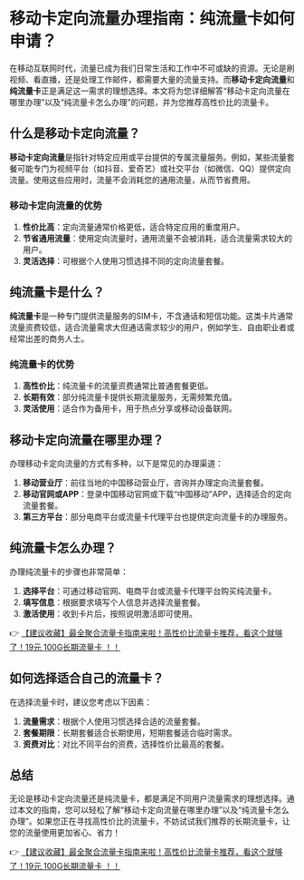 # 移动卡定向流量办理指南：纯流量卡如何申请？

在移动互联网时代，流量已成为我们日常生活和工作中不可或缺的资源。无论是刷视频、看直播，还是处理工作邮件，都需要大量的流量支持。而**移动卡定向流量**和**纯流量卡**正是满足这一需求的理想选择。本文将为您详细解答“移动卡定向流量在哪里办理”以及“纯流量卡怎么办理”的问题，并为您推荐高性价比的流量卡。

## 什么是移动卡定向流量？

**移动卡定向流量**是指针对特定应用或平台提供的专属流量服务。例如，某些流量套餐可能专门为视频平台（如抖音、爱奇艺）或社交平台（如微信、QQ）提供定向流量。使用这些应用时，流量不会消耗您的通用流量，从而节省费用。

### 移动卡定向流量的优势
1. **性价比高**：定向流量通常价格更低，适合特定应用的重度用户。
2. **节省通用流量**：使用定向流量时，通用流量不会被消耗，适合流量需求较大的用户。
3. **灵活选择**：可根据个人使用习惯选择不同的定向流量套餐。

## 纯流量卡是什么？

**纯流量卡**是一种专门提供流量服务的SIM卡，不含通话和短信功能。这类卡片通常流量资费较低，适合流量需求大但通话需求较少的用户，例如学生、自由职业者或经常出差的商务人士。

### 纯流量卡的优势
1. **高性价比**：纯流量卡的流量资费通常比普通套餐更低。
2. **长期有效**：部分纯流量卡提供长期流量服务，无需频繁充值。
3. **灵活使用**：适合作为备用卡，用于热点分享或移动设备联网。

## 移动卡定向流量在哪里办理？

办理移动卡定向流量的方式有多种，以下是常见的办理渠道：

1. **移动营业厅**：前往当地的中国移动营业厅，咨询并办理定向流量套餐。
2. **移动官网或APP**：登录中国移动官网或下载“中国移动”APP，选择适合的定向流量套餐。
3. **第三方平台**：部分电商平台或流量卡代理平台也提供定向流量卡的办理服务。

## 纯流量卡怎么办理？

办理纯流量卡的步骤也非常简单：

1. **选择平台**：可通过移动官网、电商平台或流量卡代理平台购买纯流量卡。
2. **填写信息**：根据要求填写个人信息并选择流量套餐。
3. **激活使用**：收到卡片后，按照说明激活即可使用。

👉 [【建议收藏】最全聚合流量卡指南来啦！高性价比流量卡推荐，看这个就够了！19元 100G长期流量卡 ！！](https://bit.ly/Liuliangka)

## 如何选择适合自己的流量卡？

在选择流量卡时，建议您考虑以下因素：
1. **流量需求**：根据个人使用习惯选择合适的流量套餐。
2. **套餐期限**：长期套餐适合长期使用，短期套餐适合临时需求。
3. **资费对比**：对比不同平台的资费，选择性价比最高的套餐。

## 总结

无论是移动卡定向流量还是纯流量卡，都是满足不同用户流量需求的理想选择。通过本文的指南，您可以轻松了解“移动卡定向流量在哪里办理”以及“纯流量卡怎么办理”。如果您正在寻找高性价比的流量卡，不妨试试我们推荐的长期流量卡，让您的流量使用更加省心、省力！

👉 [【建议收藏】最全聚合流量卡指南来啦！高性价比流量卡推荐，看这个就够了！19元 100G长期流量卡 ！！](https://bit.ly/Liuliangka)